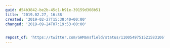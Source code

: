 ```yaml
---
guid: d54b3842-be2b-45c1-b91e-39159d308b51
title: '2019.02.27, 16:38'
created: '2019-02-27T15:38:40+00:00'
changed: '2019-09-24T07:19:53+00:00'


repost_of: 'https://twitter.com/GHMansfield/status/1100549751521583106?s=19'
---
```


